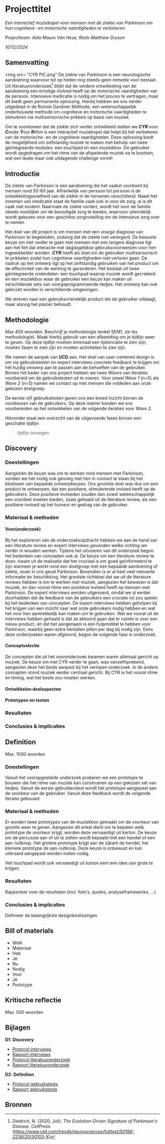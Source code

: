# Projecttitel
_Een interactief muziekspel voor mensen met de ziekte van Parkinson om hun cognitieve -en motorische vaardigheden te verbeteren._

*Projectteam: Aldo Mauro Van Hese; Rösh-Matthew Gryson*

_10/12/2024_

## Samenvatting 
<img src= "CYR PIC.png"
De ziekte van Parkinson is een neurologische aandoening waarvoor tot op heden nog steeds geen remedie voor bestaat. Uit literatuuronderzoek[^1] blijkt dat de verdere ontwikkeling van de aandoening een ernstige invloed heeft op de motorische vaardigheden van de persoon. Intensieve medicatie is nodig om het proces te vertragen, maar dit biedt geen permanente oplossing. Hierbij hebben we ons verder uitgediept in de Ronnie Gardiner Methode, een wetenschappelijk onderbouwde methode om cognitieve en motorische vaardigheden te stimuleren via multisensorische prikkels op basis van muziek. 

Om te voorkomen dat de ziekte zich verder ontwikkeld stellen we **_CYR_** voor. _**C**reate **Y**our **R**ithm_ is een interactief muziekspel dat helpt bij het verbeteren van de motorische -en de cognitieve vaardigheden. Deze oplossing biedt de mogelijkheid om zelfstandig muziek te maken met behulp van twee geïntegreerde modules: een _touchpad_  en een _muziekbox_. De gebruiker wordt opgedragen om het ritme van de afspelende muziek na te bootsen, wat een leuke maar ook uitdagende challenge vormt!

## Introductie 

De ziekte van Parkinson is een aandoening die het vaakst voorkomt bij mensen rond 50-60 jaar. Afhankelijk van persoon tot persoon is de ontwikkelingssnelheid van de ziekte in de hersenen verschillend. Naast het innemen van medicatie staat de familie vaak ook in voor de zorg, al is dit vaak niet evident. Naarmate de ziekte vordert, wordt het voor de familie steeds moeilijker om de benodigde zorg te bieden, waarvoor uiteindelijk wordt gekozen voor een geschikte zorginstelling om de intensieve zorg over te nemen.

Het doel van dit project is om mensen met een _vroege_ diagnose van Parkinson te begeleiden, zodanig dat de ziekte niet verergerd. De bewuste keuze om niet verder te gaan met mensen met een langere diagnose ligt aan het feit dat interactie met dagdagelijkse gebruiksvoorwerpen voor hen ingewikkelder worden. _**CYR**_ heeft als doel om de gebruiker multisensorisch te prikkelen zodat hun cognitieve vaardigheden niet verloren gaan. De nadruk op het ontwerp ligt op het zelfstandig gebruiken van het product om de effectiviteit van de werking te garanderen. Het bestaat uit twee geïntegreerde onderdelen: een touchpad waarop muziek wordt gecreëerd en een muziekbox waar de gebruiker een keuze kan maken uit verschillende sets van voorgeprogrammeerde liedjes. Het ontwerp kan ook gebruikt worden in verschillende omgevingen.

We streven naar een gebruiksvriendelijk product die de gebruiker uitdaagt, maar alsnog het plezier behoudt. 

## Methodologie
Max 400 woorden. Beschrijf je methodologie (enkel SEM1, zie les methodologie). Maak hierbij gebruik van een afbeelding om je tijdlijn weer te geven. Op deze tijdlijn moeten minimaal een tijdsincatie te zien zijn, moeten fasen te zien zijn en moeten activiteiten te zien zijn.

We namen de aanpak van **UCD** aan. Het doel van user-centered design is om via gebruikstesten en expert interviews concrete feedback te krijgen om het huidig ontwerp aan te passen aan de behoeften van de gebruiker. Binnen het kader van ons project hebben we twee _Waves_ van iteraties voorbereid om de gebruikstesten uit te voeren. Voor zowel _Wave 1_ (n=5) als _Wave 2_ (n=5) namen we contact op met mensen die voldeden aan onze gekozen doelgroep. 

De eerste vijf gebruikstesten gaven ons een breed inzicht binnen de voorkeuren van de gebruikers. Op deze manier konden we ons voorbereiden op het ontwikkelen van de volgende iteraties voor _Wave 2_.


Hieronder staat een overzicht van de uitgevoerde fases binnen een geschatte tijdlijn:

> tijdlijn invoegen

## Discovery

### Doestellingen
Aangezien de keuze was om te werken rond mensen met Parkinson, vonden we het nodig ook genoeg met hen in contact te staan bij het beslissen van bepaalde ontwerpkeuzes. 
Ons grootste doel was dus om een product te ontwerpen, dat een positieve, stimulerende invloed heeft op de gebruikers. Deze positieve invloeden zouden dan zowel wetenschappelijk een voordeel moeten bieden, zoals gehaald uit de literature review, als een positieve invloed op het humeur en gedrag van de gebruiker. 

### Materiaal & methoden

#### Voor(onderzoek)
Bij het exploreren van de onderzoeksopdracht hebben we aan de hand van een literature review en expert interviews gevonden welke richting we verder in wouden werken. Tijdens het uitvoeren van dit onderzoek begon het bedenken van concepten ook al.
De keuze om een literature review te doen, kwam uit de realisatie dat het cruciaal is om goed geïnformeerd te zijn wanneer je werkt rond een doelgroep met een bepaalde aandoening of ziekte, zoals in ons geval Parkinson. Bovendien is er al heel veel relevante informatie ter beschikking. Het grootste richtdoel dat we uit de literature reviews hebben is om te werken met muziek, aangezien het bewezen is dat muziek, en dan vooral ritme een positieve invloed heeft op mensen met Parkinson.
De expert interviews werden uitgevoerd, omdat we al eerder doorhadden dat de feedback van de gebruikers een cruciale rol zou spelen bij het bedenken van concepten. De expert interviews hebben geholpen bij het krijgen van een inzicht naar wat onze gebruikers nodig hebben en wat het voor hen aantrekkelijk kan maken om te gebruiken. Wat we vooral uit de interviews hebben gehaald is dat ze akkoord gaan dat er ruimte is voor een nieuw product, en dat het aangenaam is een hulpmiddel te hebben voor Parkinson, waarbij geen extra tientallen pillen per dag bij nodig zijn.
Eens deze onderzoeken waren afgerond, begon de volgende fase in onderzoek. 

#### Conceptselectie
De concepten die uit het vooronderzoek kwamen waren allemaal gericht op muziek. De keuze om met CYR verder te gaan, was vanzelfsprekend, aangezien deze het beste aanpast bij het verlopen onderzoek. In de andere concepten stond muziek eerder centraal gericht. Bij CYR is het vooral ritme en timing, wat het beste zou moeten werken.

#### Ontwikkelen deelaspecten

#### Prototypen en testen

### Resultaten

### Conclusies & implicaties

## Definition
Max. 1000 woorden
### Doestellingen
Vanuit het vooropgestelde onderzoek proberen we een prototype te bouwen die het ritme van muziek kan construeren op een gekozen set van liedjes. Vanuit de eerste gebruikerstest wordt het prototype aangepast aan de voorkeur van de gebruiker. Vanuit deze feedback wordt de volgende iteratie gebouwd.

### Materiaal & methoden
Er worden twee prototypes van de muziekbox gemaakt om de voorkeur van grootte weer te geven. Aangezien dit enkel dient om te bepalen welk prototype de voorkeur krijgt, worden deze vervaardigt uit karton. De keuze om de percussie aan of uit te zetten wordt bepaald met een hendel of een aan-/uitknop. Het grotere prototype krijgt aan de zijkant de hendel, het kleinere prototype de aan-/uitknop. Deze keuze is onbewust en kan uiteraard aangepast worden indien nodig.

Het touchpad wordt ook vervaardigt uit karton eem een idee van grote te krijgen. 

### Resultaten
Rapporteer over de resultaten (incl. foto's, quotes, analyseframeworks, ...)
### Conclusies & implicaties
Definieer de belangrijkste designbeslissingen

## Bill of materials
- Welk
- Materiaal
- Heb
- Je
- Nu
- Nodig
- Voor
- Je
- Prototype

## Kritische reflectie
Max. 500 woorden

## Bijlagen

**D1: Discovery**

- [Protocol interviews](https://ugentbe-my.sharepoint.com/:w:/g/personal/aldo_vanhese_ugent_be/ESJYqHmrCHZLsC0qj__VXJ0BjyDkQe4iN9FXYPPxXNy2uQ?e=tfqRws)
- [Rapport interviews](https://ugentbe-my.sharepoint.com/:w:/g/personal/aldo_vanhese_ugent_be/EYnefagKg3FOtLsMqfEdwcMBIqPX8TSfu_CDAfIlTkcXZQ?e=Ka2ge1)
- [Protocol literatuuronderzoek](https://ugentbe-my.sharepoint.com/:w:/g/personal/aldo_vanhese_ugent_be/EXIrXCpz-dFAuOz6OB77Z0QBnIgQqzJ2xosTrCaE54sqkw?e=Ui9HQr)
- [Rapport literatuuronderzoek](https://ugentbe-my.sharepoint.com/:w:/g/personal/aldo_vanhese_ugent_be/ETgJmnygez1KvILyP5yb4owB2Ubt0oamoWoxb60TCJ8oPQ?e=Qta01t)

**D2: Definition**

- [Protocol gebruikstests](https://ugentbe-my.sharepoint.com/:w:/g/personal/rosh_gryson_ugent_be/EZP574aSoAhFl09WsWrbi8UBA5_1NxcKcqAjORO0SBlqww?e=72MF4B)
- [Rapport gebruikstests](https://ugentbe-my.sharepoint.com/:w:/g/personal/rosh_gryson_ugent_be/EdqZbkmwm4NGiZS6KD74P3EBFJ-uTSXOdE_JABqfQalWkQ?e=12LJiF)

## Bronnen

[^1]: Diedrich, N. (2020, Juli). _The Evolution-Driven Signature of Parkinson's Disease. CellPress._ (https://www.cell.com/trends/neurosciences/fulltext/S0166-2236(20)30103-X)

